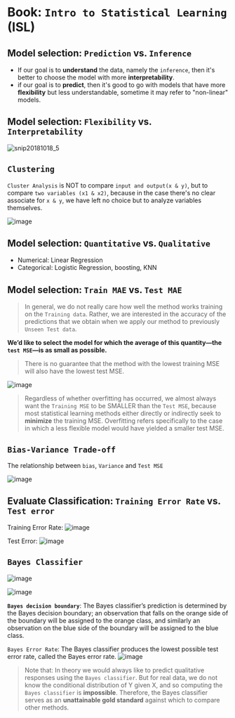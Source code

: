 # Book: `Intro to Statistical Learning` (ISL)


## Model selection: `Prediction`  vs. `Inference`
- If our goal is to **understand** the data, namely the `inference`, then it's better to choose the model with more **interpretability**.
- if our goal is to **predict**, then it's good to go with models that have more **flexibility** but less understandable, sometime it may refer to "non-linear" models.

## Model selection: `Flexibility` vs. `Interpretability`

![snip20181018_5](https://user-images.githubusercontent.com/14041622/47135635-a6a46180-d2e3-11e8-82ad-ce78ab9d7607.png)


## `Clustering`
`Cluster Analysis` is NOT to compare `input and output(x & y)`, but to compare `two variables (x1 & x2)`,
because in the case there's no clear associate for `x & y`, we have left no choice but to analyze variables themselves.

![image](https://user-images.githubusercontent.com/14041622/47136767-4dd6c800-d2e7-11e8-980f-a8c35dc0012c.png)


## Model selection: `Quantitative` vs. `Qualitative`

- Numerical: Linear Regression
- Categorical: Logistic Regression, boosting, KNN


## Model selection: `Train MAE` vs. `Test MAE`

> In general, we do not really care how well the method works training on the `Training data`.
Rather, we are interested in the accuracy of the predictions that we obtain when we apply our method to previously `Unseen Test data`.

**We’d like to select the model for which the average of this quantity—the `test MSE`—is as small as possible.**

> There is no guarantee that the method with the lowest training MSE will also have the lowest test MSE.

![image](https://user-images.githubusercontent.com/14041622/47139998-c04ba600-d2ef-11e8-8844-5cf29b614cf2.png)

> Regardless of whether overfitting has occurred, we almost always want the `Training MSE` to be SMALLER than the `Test MSE`, 
because most statistical learning methods either directly or indirectly seek to **minimize** the training MSE. Overfitting refers specifically to the case in which a less flexible model would have yielded a smaller test MSE. 


## `Bias-Variance Trade-off`

The relationship between `bias`, `Variance` and `Test MSE`

![image](https://user-images.githubusercontent.com/14041622/47142661-fe4bc880-d2f5-11e8-8172-0781bb7d7a5e.png)



## Evaluate Classification: `Training Error Rate` vs. `Test error`

Training Error Rate:
![image](https://user-images.githubusercontent.com/14041622/47143778-88952c00-d2f8-11e8-8ae3-484c11320ff7.png)

Test Error:
![image](https://user-images.githubusercontent.com/14041622/47143791-8cc14980-d2f8-11e8-9a5f-5895d403406a.png)



## `Bayes Classifier`

![image](https://user-images.githubusercontent.com/14041622/47144104-49b3a600-d2f9-11e8-97be-16cff2247b5d.png)

![image](https://user-images.githubusercontent.com/14041622/47144113-4f10f080-d2f9-11e8-98ca-b1ecf2202089.png)


**`Bayes decision boundary`**: The Bayes classifier’s prediction is determined by the Bayes decision boundary; an observation that falls on the orange side of the boundary will be assigned to the orange class, and similarly an observation on the blue side of the boundary will be assigned to the blue class.

`Bayes Error Rate`: The Bayes classifier produces the lowest possible test error rate, called the Bayes error rate. 
![image](https://user-images.githubusercontent.com/14041622/47144171-710a7300-d2f9-11e8-8166-1b6e951d8b2d.png)

> Note that: In theory we would always like to predict qualitative responses using the `Bayes classifier`. But for real data, we do not know the conditional distribution of Y given X, and so computing the `Bayes classifier` is **impossible**. Therefore, the Bayes classifier serves as an **unattainable gold standard** against which to compare other methods.